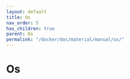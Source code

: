 ```yaml
---
layout: default
title: Os
nav_order: 5
has_children: true
parent: Os
permalink: "/docker/doc/material/manual/os/"
---
```


# Os
